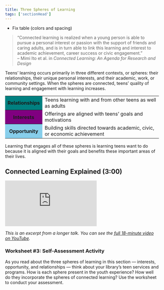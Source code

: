 ```yaml
---
title: Three Spheres of Learning
tags: ['sectionHead']
---
```


<div class="tasks">
	<ul>
		<li>Fix table (colors and spacing)</li>
	</ul>
</div>

> “Connected learning is realized when a young person is able to pursue a personal interest or passion with the support of friends and caring adults, and is in turn able to link this learning and interest to academic achievement, career success or civic engagement.”<br/>
– Mimi Ito et al. in _Connected Learning: An Agenda for Research and Design_ 

Teens’ learning occurs primarily in three different contexts, or spheres: their relationships, their unique personal interests, and their academic, work, or community settings. When the spheres are connected, teens’ quality of learning and engagement with learning increases.

<table class="colorful">
	<tr><th bgcolor="teal">Relationships</th><td>Teens learning with and from other teens as well as adults</td></tr>
	<tr><th bgcolor="purple">Interests</th><td>Offerings are aligned with teens’ goals and motivations</td></tr>
	<tr><th bgcolor="skyblue">Opportunity</th><td>Building skills directed towards academic, civic, or economic achievement</td></tr>
</table>

Learning that engages all of these spheres is learning teens want to do because it is aligned with their goals and benefits these important areas of their lives.

## Connected Learning Explained (3:00)

<iframe src="https://www.youtube.com/embed/HacgaDN971Y?start=432&end=612" frameborder="0" allow="autoplay; encrypted-media" allowfullscreen></iframe>

_This is an excerpt from a longer talk. You can see the [full 18-minute video on YouTube](https://www.youtube.com/watch?v=HacgaDN971Y)._


<div class="activity callout" markdown="1">

### Worksheet #3: Self-Assessment Activity

As you read about the three spheres of learning in this section — interests, opportunity, and relationships — think about your library’s teen services and programs. How is each sphere present in the youth experience? How well do they incorporate the spheres of connected learning? Use the worksheet to conduct your assessment.

</div>